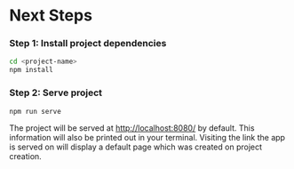 # Next Steps

### Step 1: Install project dependencies

```bash
cd <project-name>
npm install
```

### Step 2: Serve project

```bash
npm run serve
```

The project will be served at [http://localhost:8080/](http://localhost:8080/) by default. This information will also be printed out in your terminal. Visiting the link the app is served on will display a default page which was created on project creation.
